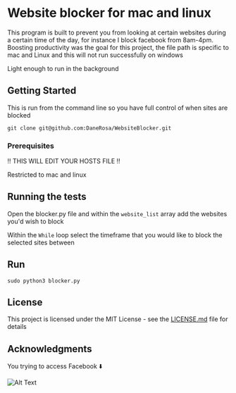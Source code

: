 # Website blocker for mac and linux 

This program is built to prevent you from looking at certain websites during a certain time of the day, for instance I block facebook from 8am-4pm. Boosting productivity was the goal for this project, the file path is specific to mac and Linux and this will not run successfully on windows

Light enough to run in the background 


## Getting Started

This is run from the command line so you have full control of when sites are blocked 

```git clone git@github.com:DaneRosa/WebsiteBlocker.git```



### Prerequisites

!! THIS WILL EDIT YOUR HOSTS FILE !!

Restricted to mac and linux


## Running the tests

Open the blocker.py file and within the `website_list` array add the websites you'd wish to block 

Within the `While` loop select the timeframe that you would like to block the selected sites between

## Run

``` sudo python3 blocker.py ```


## License

This project is licensed under the MIT License - see the [LICENSE.md](LICENSE.md) file for details

## Acknowledgments

You trying to access Facebook :arrow_down:

![Alt Text](https://media.giphy.com/media/9WWWY5lGc4ACs/giphy.gif)
